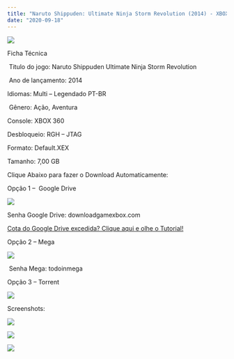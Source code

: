 ```yaml
---
title: "Naruto Shippuden: Ultimate Ninja Storm Revolution (2014) - XBOX 360 RGH - JTAG"
date: "2020-09-18"
---
```


![](https://2.bp.blogspot.com/-KQHdGE2IM-M/Xsb9WZ7pcDI/AAAAAAAAGlI/rYMK_j_9rwgn0oSEZU3HdjBtI3djorR4QCLcBGAsYHQ/s400/naruto_revolution.jpg)

Ficha Técnica

 Titulo do jogo: Naruto Shippuden Ultimate Ninja Storm Revolution

 Ano de lançamento: 2014 

Idiomas: Multi – Legendado PT-BR

 Gênero: Ação, Aventura 

Console: XBOX 360 

Desbloqueio: RGH – JTAG

Formato: Default.XEX 

Tamanho: 7,00 GB

Clique Abaixo para fazer o Download Automaticamente:

Opção 1 –  Google Drive

[![](https://1.bp.blogspot.com/-4SUqXRoRWc0/XtsW72LDzrI/AAAAAAAAKHM/qo1oDro7CI03qjIvaVCl6yKZ3v_F_JvBwCK4BGAsYHg/APRENDA-Recupdsdasdasdaerado.png)](https://zee.gl/JygcYZ6)

Senha Google Drive: downloadgamexbox.com

[Cota do Google Drive excedida? Clique aqui e olhe o Tutorial!](https://ultragames-torrents.blogspot.com/2020/06/burlar-cota-do-google-drive.html) 

Opção 2 – Mega

[![](https://1.bp.blogspot.com/-fysMBE_30yA/XtsW8rOzeTI/AAAAAAAAKHQ/yEg2otqCtcAfsWIP0xI63y3c0eWdDVksQCK4BGAsYHg/MEGA.png)](https://zee.gl/lKChr)

 Senha Mega: todoinmega

Opção 3 – Torrent

[![](https://1.bp.blogspot.com/-eNerQjlxWXg/Xsyoy1YwxPI/AAAAAAAAG8o/qs-0XGNQDR4jSn0uGinE3EzKZZ6GoZnEACPcBGAYYCw/s1600/LINK1.png)](https://zee.gl/rFjxq)

Screenshots:

[![](https://1.bp.blogspot.com/-rqzxgl68-Ng/Xsb9uItNT9I/AAAAAAAAGlU/ASsmdEqy934o6yxb5A2n1Q-EZ28vA7JzACLcBGAsYHQ/w490-h276/maxresdefault.jpg)](https://1.bp.blogspot.com/-rqzxgl68-Ng/Xsb9uItNT9I/AAAAAAAAGlU/ASsmdEqy934o6yxb5A2n1Q-EZ28vA7JzACLcBGAsYHQ/s1600/maxresdefault.jpg)

[![](https://1.bp.blogspot.com/-EhZufJohYf4/Xsb9uAtFkfI/AAAAAAAAGlY/BDLvNB3JroU35Far9rzPE3IRW_MlXON3QCLcBGAsYHQ/w496-h279/maxresdefault{6caa0e5ef0219ce007afa4c746f50f86dd31afbe5a3c480f6348caee85338f74}2B{6caa0e5ef0219ce007afa4c746f50f86dd31afbe5a3c480f6348caee85338f74}25281{6caa0e5ef0219ce007afa4c746f50f86dd31afbe5a3c480f6348caee85338f74}2529.jpg)](https://1.bp.blogspot.com/-EhZufJohYf4/Xsb9uAtFkfI/AAAAAAAAGlY/BDLvNB3JroU35Far9rzPE3IRW_MlXON3QCLcBGAsYHQ/s1600/maxresdefault{6caa0e5ef0219ce007afa4c746f50f86dd31afbe5a3c480f6348caee85338f74}2B{6caa0e5ef0219ce007afa4c746f50f86dd31afbe5a3c480f6348caee85338f74}25281{6caa0e5ef0219ce007afa4c746f50f86dd31afbe5a3c480f6348caee85338f74}2529.jpg)

[![](https://1.bp.blogspot.com/-mTX2Bzq3k6M/Xsb9txyYONI/AAAAAAAAGlQ/GmCCjORwu3Q8nyCYyI1gKBWodovHr7l1QCLcBGAsYHQ/w540-h300/steamworkshop_webupload_previewfile_327779023_preview.jpg)](https://1.bp.blogspot.com/-mTX2Bzq3k6M/Xsb9txyYONI/AAAAAAAAGlQ/GmCCjORwu3Q8nyCYyI1gKBWodovHr7l1QCLcBGAsYHQ/s1600/steamworkshop_webupload_previewfile_327779023_preview.jpg)
